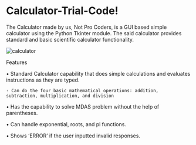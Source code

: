# Calculator-Trial-Code!

The Calculator made by us, Not Pro Coders, is a GUI based simple calculator using the Python Tkinter module. The said calculator provides standard and basic scientific calculator functionality.

![calculator](https://user-images.githubusercontent.com/86301287/125029828-c942be00-e0bc-11eb-9306-bdd13b9b6eef.gif)


Features

•	Standard Calculator capability that does simple calculations and evaluates instructions as they are typed.
	
	- Can do the four basic mathematical operations: addition, subtraction, multiplication, and division
	
•	Has the capability to solve MDAS problem without the help of parentheses.

•	Can handle exponential, roots, and pi functions.

•	Shows ‘ERROR’ if the user inputted invalid responses.
